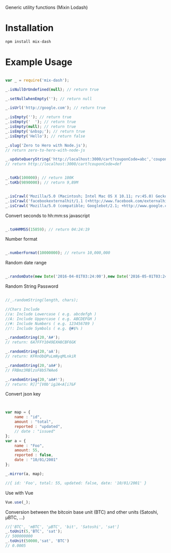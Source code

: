Generic utility functions (Mixin Lodash)

# Installation

```js
npm install mix-dash
```

# Example Usage

```js

var _ = require('mix-dash');

```


```js
_.isNullOrUndefined(null); // return true
```

```js
_.setNullwhenEmpty(''); // return null
```

```js
_.isUrl('http://google.com'); // return true
```

```js
_.isEmpty(''); // return true
_.isEmpty('  '); // return true
_.isEmpty(null); // return true
_.isEmpty('&nbsp;'); // return true
_.isEmpty('Hello'); // return false
```

```js
_.slug('Zero to Hero with Node.js');
// return zero-to-hero-with-node-js
```

```js
_.updateQueryString('http://localhost:3000/cart?couponCode=abc','couponCode','def');
// return http://localhost:3000/cart?couponCode=def
```

```js

_.toKb(100000); // return 100K
_.toKb(9890000); // return 9,89M

```

```js

_.isCrawl('Mozilla/5.0 (Macintosh; Intel Mac OS X 10.11; rv:45.0) Gecko/20100101 Firefox/45.0'); // return false
_.isCrawl('facebookexternalhit/1.1 (+http://www.facebook.com/externalhit_uatext.php)'); // return true
_.isCrawl('Mozilla/5.0 (compatible; Googlebot/2.1; +http://www.google.com/bot.html)'); // return true

```
Convert seconds to hh:mm:ss javascript
```js

_.toHHMMSS(15859); // return 04:24:19

```

Number format
```js

_.numberFormat(10000000); // return 10,000,000

```

Random date range
```js

_.randomDate(new Date('2016-04-01T03:24:00'),new Date('2016-05-01T03:24:00'));

```

Random String Password
```js

//_.randomString(length, chars);

//Chars Include
//a: Include Lowercase ( e.g. abcdefgh )
//A: Include Uppercase ( e.g. ABCDEFGH )
//#: Include Numbers ( e.g. 123456789 )
//!: Include Symbols ( e.g. @#$% )

_.randomString(20,'A#');
// return: 6A7FFY1049EXH8CBF6GK

_.randomString(20,'aA');
// return: KFRnObQPuLmNyqMLnkiR

_.randomString(20,'aA#');
// FRBmz3RBlzsF8b57WAe6

_.randomString(20,'aA#!');
// return: R]]^[V0b'igJA<A[i7&F

```

Convert json key
```js


var map = {
    name : "id",
    amount : "total",
    reported : "updated",
    // date : "issued"
};
var a = {
    name : "Foo",
    amount: 55,
    reported : false,
    date : "10/01/2001"
};

_.mirror(a, map);

//{ id: 'Foo', total: 55, updated: false, date: '10/01/2001' }

```

Use with Vue
```js
Vue.use(_);
```

Conversion between the bitcoin base unit (BTC) and other units (Satoshi, μBTC, ...)
```js
//['BTC', 'mBTC', 'μBTC', 'bit', 'Satoshi', 'sat']
_.toUnit(5,'BTC', 'sat');
// 500000000
_.toUnit(50000,'sat', 'BTC')
// 0.0005
```